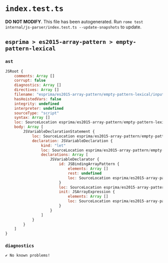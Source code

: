 # `index.test.ts`

**DO NOT MODIFY**. This file has been autogenerated. Run `rome test internal/js-parser/index.test.ts --update-snapshots` to update.

## `esprima > es2015-array-pattern > empty-pattern-lexical`

### `ast`

```javascript
JSRoot {
	comments: Array []
	corrupt: false
	diagnostics: Array []
	directives: Array []
	filename: "esprima/es2015-array-pattern/empty-pattern-lexical/input.js"
	hasHoistedVars: false
	integrity: undefined
	interpreter: undefined
	sourceType: "script"
	syntax: Array []
	loc: SourceLocation esprima/es2015-array-pattern/empty-pattern-lexical/input.js 1:0-2:0
	body: Array [
		JSVariableDeclarationStatement {
			loc: SourceLocation esprima/es2015-array-pattern/empty-pattern-lexical/input.js 1:0-1:12
			declaration: JSVariableDeclaration {
				kind: "let"
				loc: SourceLocation esprima/es2015-array-pattern/empty-pattern-lexical/input.js 1:0-1:12
				declarations: Array [
					JSVariableDeclarator {
						id: JSBindingArrayPattern {
							elements: Array []
							rest: undefined
							loc: SourceLocation esprima/es2015-array-pattern/empty-pattern-lexical/input.js 1:4-1:6
						}
						loc: SourceLocation esprima/es2015-array-pattern/empty-pattern-lexical/input.js 1:4-1:11
						init: JSArrayExpression {
							elements: Array []
							loc: SourceLocation esprima/es2015-array-pattern/empty-pattern-lexical/input.js 1:9-1:11
						}
					}
				]
			}
		}
	]
}
```

### `diagnostics`

```
✔ No known problems!

```
